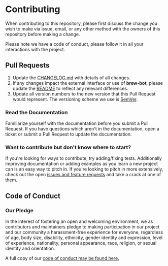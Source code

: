 # Contributing

When contributing to this repository, please first discuss the change you wish to make via issue, email, or any other method with the owners of this repository before making a change.

Please note we have a code of conduct, please follow it in all your interactions with the project.

## Pull Requests

1. Update the [CHANGELOG.md](https://github.com/nnichols/brew-bot/blob/master/CHANGELOG.md) with details of all changes.
2. If any changes impact the external interface or use of **brew-bot**, please update the [README](https://github.com/nnichols/brew-bot/blob/master/README.md) to reflect any relevant differences.
3. Update all version numbers to the new version that this Pull Request would represent.
   The versioning scheme we use is [SemVer](http://semver.org/).

### Read the Documentation
Familiarize yourself with the documentation before you submit a Pull Request.
If you have questions which aren't in the documentation, open a ticket or submit a Pull Request to update the documentation.

### Want to contribute but don't know where to start?

If you're looking for ways to contribute, try adding/fixing tests.
Additionally improving documentation or adding examples as you learn a new project can is an easy way to pitch in.
If you're looking to pitch in more extensively, check out the open [issues and feature requests](https://github.com/nnichols/brew-bot/issues) and take a crack at one of them.

## Code of Conduct

### Our Pledge

In the interest of fostering an open and welcoming environment, we as contributors and maintainers pledge to making participation in our project and our community a harassment-free experience for everyone, regardless of age, body size, disability, ethnicity, gender identity and expression, level of experience, nationality, personal appearance, race, religion, or sexual identity and orientation.

A full copy of our [code of conduct may be found here.](https://github.com/nnichols/brew-bot/blob/master/CODE_OF_CONDUCT.md)
